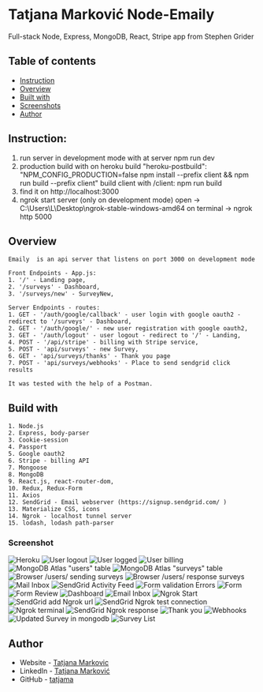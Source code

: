 # Tatjana Marković Node-Emaily 
Full-stack Node, Express, MongoDB, React, Stripe app from Stephen Grider

## Table of contents

  - [Instruction](#instruction)
  - [Overview](#overview)
  - [Built with](#built-with)
  - [Screenshots](#screenshot)
  - [Author](#author)

## Instruction:
1. run server in development mode with at server 
    npm run dev
2. production build with
    on heroku build
        "heroku-postbuild": "NPM_CONFIG_PRODUCTION=false npm install --prefix client && npm run build --prefix client"
    build client with
        /client: npm run build
3. find it on
    http://localhost:3000
4. ngrok start server (only on development mode)
    open -> C:\Users\L\Desktop\ngrok-stable-windows-amd64
    on terminal -> ngrok http 5000

## Overview
    Emaily  is an api server that listens on port 3000 on development mode

    Front Endpoints - App.js:
    1. '/' - Landing page,
    2. '/surveys' - Dashboard,
    3. '/surveys/new' - SurveyNew, 
    
    Server Endpoints - routes:
    1. GET - '/auth/google/callback' - user login with google oauth2 - redirect to '/surveys' - Dashboard,  
    2. GET - '/auth/google/' - new user registration with google oauth2,
    3. GET - '/auth/logout' - user logout - redirect to '/' - Landing,
    4. POST - '/api/stripe' - billing with Stripe service,    
    5. POST - 'api/surveys' - new Survey, 
    6. GET - 'api/surveys/thanks' - Thank you page
    7. POST - 'api/surveys/webhooks' - Place to send sendgrid click results

    It was tested with the help of a Postman.

## Build with 
    1. Node.js
    2. Express, body-parser
    3. Cookie-session
    4. Passport
    5. Google oauth2
    6. Stripe - billing API
    7. Mongoose
    8. MongoDB
    9. React.js, react-router-dom, 
    10. Redux, Redux-Form
    11. Axios
    12. SendGrid - Email webserver (https://signup.sendgrid.com/ )
    13. Materialize CSS, icons
    14. Ngrok - localhost tunnel server
    15. lodash, lodash path-parser
    

### Screenshot

![Heroku ](./client/public/screenshots/heroku.png)
![User logout](./client/public/screenshots/logout.png)
![User logged ](./client/public/screenshots/logged-user.png)
![User billing ](./client/public/screenshots/stripe-billing.png)
![MongoDB Atlas "users" table](./client/public/screenshots/atlas-users.png)
![MongoDB Atlas "surveys" table](./client/public/screenshots/atlas-survey.png)
![Browser /users/ sending surveys](./client/public/screenshots/testing-console.png)
![Browser /users/ response surveys](./client/public/screenshots/test-response.png)
![Mail Inbox](./client/public/screenshots/email.png)
![SendGrid Activity Feed](./client/public/screenshots/sendgrid.png)
![Form validation Errors](./client/public/screenshots/form-validation-errors.png)
![Form](./client/public/screenshots/form.png)
![Form Review](./client/public/screenshots/form-review.png)
![Dashboard](./client/public/screenshots/dashboard.png)
![Email Inbox](./client/public/screenshots/email-inbox.png)
![Ngrok Start](./client/public/screenshots/ngrok-start.png)
![SendGrid add Ngrok url](./client/public/screenshots/sendgrid-add-ngrok-url.png)
![SendGrid Ngrok test connection](./client/public/screenshots/sendgrid-test-connection.png)
![Ngrok terminal](./client/public/screenshots/ngrok-terminal.png)
![SendGrid Ngrok response](./client/public/screenshots/sendgrid-ngrok-response.png)
![Thank you](./client/public/screenshots/thank-you.png)
![Webhooks](./client/public/screenshots/webhooks-body.png)
![Updated Survey in mongodb](./client/public/screenshots/survays-updated.png)
![Survey List](./client/public/screenshots/survey-list.png)
## Author
- Website - [Tatjana Markovic](https://my-react-portfolio-tatjana.vercel.app/)
- LinkedIn - [Tatjana Marković](https://www.linkedin.com/in/tatjana-markovi%C4%87-919501189/)
- GitHub - [tatjama](https://github.com/tatjama)

